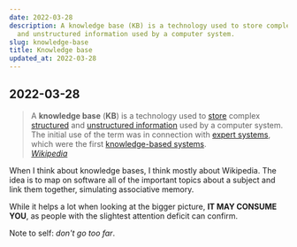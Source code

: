 ```yaml
---
date: 2022-03-28
description: A knowledge base (KB) is a technology used to store complex structured
  and unstructured information used by a computer system.
slug: knowledge-base
title: Knowledge base
updated_at: 2022-03-28
---
```


## 2022-03-28

> A **knowledge base** (**KB**) is a technology used to [store](https://en.wikipedia.org/wiki/Information_storage 'Information storage') complex [structured](https://en.wikipedia.org/wiki/Structured_data 'Structured data') and [unstructured information](https://en.wikipedia.org/wiki/Unstructured_information 'Unstructured information') used by a computer system. The initial use of the term was in connection with [expert systems](https://en.wikipedia.org/wiki/Expert_systems 'Expert systems'), which were the first [knowledge-based systems](https://en.wikipedia.org/wiki/Knowledge-based_systems 'Knowledge-based systems').  
> _[Wikipedia](https://en.wikipedia.org/wiki/Knowledge_base)_

When I think about knowledge bases, I think mostly about Wikipedia. The idea is to map on software all of the important topics about a subject and link them together, simulating associative memory.

While it helps a lot when looking at the bigger picture, **IT MAY CONSUME YOU**, as people with the slightest attention deficit can confirm.

Note to self: _don't go too far_.
